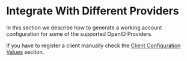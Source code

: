 # Integrate With Different Providers
In this section we describe how to generate a working account configuration for
some of the supported OpenID Providers.

If you have to register a client manually check the [Client Configuration
Values](client-configuration-values.md) section.


